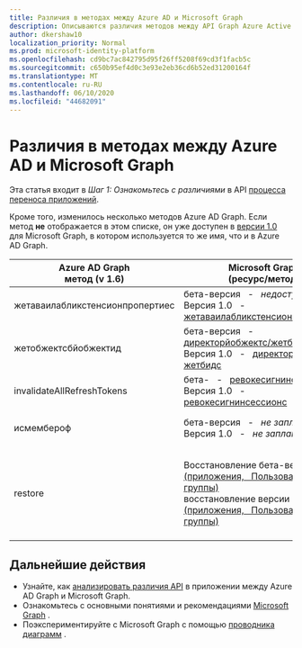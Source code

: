 ```yaml
---
title: Различия в методах между Azure AD и Microsoft Graph
description: Описываются различия методов между API Graph Azure Active Directory (Azure AD) и API Microsoft Graph (REST).
author: dkershaw10
localization_priority: Normal
ms.prod: microsoft-identity-platform
ms.openlocfilehash: cd9bc7ac842795d95f26ff5208f69cd3f1facb5c
ms.sourcegitcommit: c650b95ef4d0c3e93e2eb36cd6b52ed31200164f
ms.translationtype: MT
ms.contentlocale: ru-RU
ms.lasthandoff: 06/10/2020
ms.locfileid: "44682091"
---
```

# <a name="method-differences-between-azure-ad-and-microsoft-graph"></a>Различия в методах между Azure AD и Microsoft Graph

Эта статья входит в *Шаг 1: Ознакомьтесь с различиями* в API [процесса переноса приложений](migrate-azure-ad-graph-planning-checklist.md).

Кроме того, изменилось несколько методов Azure AD Graph.  Если метод **не** отображается в этом списке, он уже доступен в [версии 1.0](/graph/api/overview?view=graph-rest-1.0) для Microsoft Graph, в котором используется то же имя, что и в Azure AD Graph.

|Azure AD Graph <br>метод (v 1.6) |Microsoft Graph<br>(ресурс/метод)|Комментарии|
|---|---|---|
| жетаваилабликстенсионпропертиес | бета-версия &nbsp; - &nbsp; _недоступна_ <br> Версия 1.0 &nbsp; - &nbsp; [жетаваилабликстенсионпропертиес](/graph/api/application-getavailableextensionproperties?view=graph-rest-1.0) |  |
| жетобжектсбйобжектид | бета-версия &nbsp; - &nbsp; [директорйобжектс/жетбидс](/graph/api/directoryobject-getbyids?view=graph-rest-beta) <br> Версия 1.0 &nbsp; - &nbsp; [директорйобжектс/жетбидс](/graph/api/directoryobject-getbyids?view=graph-rest-1.0) | |
| invalidateAllRefreshTokens | бета- &nbsp; - &nbsp; [ревокесигнинсессионс](/graph/api/user-revokesigninsessions?view=graph-rest-beta) <br> Версия 1.0 &nbsp; - &nbsp; [ревокесигнинсессионс](/graph/api/user-revokesigninsessions?view=graph-rest-1.0) | |
| исмембероф | бета-версия &nbsp; - &nbsp; _не запланирована_ <br> Версия 1.0 &nbsp; - &nbsp; _не запланирована_ | Вместо этого используйте Чеккмемберграупс. |
| restore | Восстановление бета-версии &nbsp; - &nbsp; [ &nbsp; (приложения, &nbsp; Пользователи &nbsp; и &nbsp; группы)](/graph/api/directory-deleteditems-restore?view=graph-rest-beta)<br> восстановление версии 1.0 &nbsp; - &nbsp; [ &nbsp; (приложения, &nbsp; Пользователи &nbsp; и &nbsp; группы)](/graph/api/directory-deleteditems-restore?view=graph-rest-1.0) | Вы также можете просматривать удаленные приложения, пользователей и группы, а также окончательно удалять их. |

## <a name="next-steps"></a>Дальнейшие действия

- Узнайте, как [анализировать различия API](migrate-azure-ad-graph-audit-api-use.md) в приложении между Azure AD Graph и Microsoft Graph.
- Ознакомьтесь с основными понятиями и рекомендациями [Microsoft Graph](/graph/overview) .
- Поэкспериментируйте с Microsoft Graph с помощью [проводника диаграмм](https://aka.ms/ge) .
